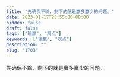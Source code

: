 ```yaml
---
title: "先确保不输，剩下的就是赢多赢少的问题。"
date: 2023-01-17T23:55:00+08:00
hidden: false
draft: false
tags: ["输赢", "观点"]
keywords: ["输赢", "观点"]
description: ""
slug: "1703"
---
```


先确保不输，剩下的就是赢多赢少的问题。